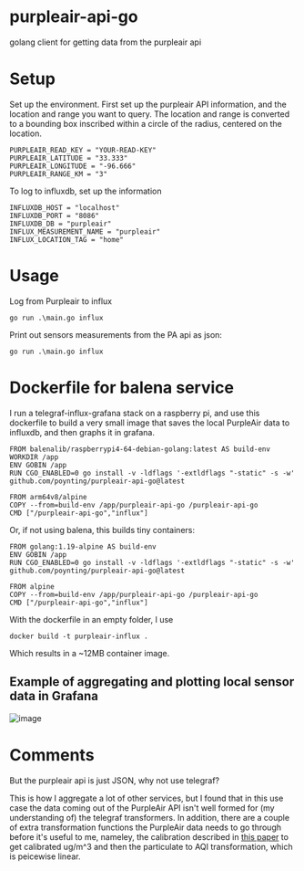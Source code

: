 # purpleair-api-go
golang client for getting data from the purpleair api

# Setup

Set up the environment. First set up the purpleair API information, and the location and range you want to query.
The location and range is converted to a bounding box inscribed within a circle of the radius, centered on the location.

```
PURPLEAIR_READ_KEY = "YOUR-READ-KEY"
PURPLEAIR_LATITUDE = "33.333"
PURPLEAIR_LONGITUDE = "-96.666"
PURPLEAIR_RANGE_KM = "3"
```

To log to influxdb, set up the information

```
INFLUXDB_HOST = "localhost"
INFLUXDB_PORT = "8086"
INFLUXDB_DB = "purpleair"
INFLUX_MEASUREMENT_NAME = "purpleair"
INFLUX_LOCATION_TAG = "home"
```

# Usage

Log from Purpleair to influx

```
go run .\main.go influx
```

Print out sensors measurements from the PA api as json:
```
go run .\main.go influx
```

# Dockerfile for balena service
I run a telegraf-influx-grafana stack on a raspberry pi, and use this dockerfile to build a very small image that saves the local PurpleAir data to influxdb, and then graphs it in grafana. 

```
FROM balenalib/raspberrypi4-64-debian-golang:latest AS build-env
WORKDIR /app
ENV GOBIN /app
RUN CGO_ENABLED=0 go install -v -ldflags '-extldflags "-static" -s -w' github.com/poynting/purpleair-api-go@latest 

FROM arm64v8/alpine
COPY --from=build-env /app/purpleair-api-go /purpleair-api-go
CMD ["/purpleair-api-go","influx"]
```

Or, if not using balena, this builds tiny containers:
```
FROM golang:1.19-alpine AS build-env
ENV GOBIN /app
RUN CGO_ENABLED=0 go install -v -ldflags '-extldflags "-static" -s -w' github.com/poynting/purpleair-api-go@latest 

FROM alpine
COPY --from=build-env /app/purpleair-api-go /purpleair-api-go
CMD ["/purpleair-api-go","influx"]
```

With the dockerfile in an empty folder, I use 
```
docker build -t purpleair-influx .
```
Which results in a ~12MB container image.

## Example of aggregating and plotting local sensor data in Grafana
![image](https://user-images.githubusercontent.com/6610131/196003936-e27a7be8-32ee-4fa9-b816-21a60c80a358.png)

# Comments
But the purpleair api is just JSON, why not use telegraf? 

This is how I aggregate a lot of other services, but I found that in this use case the data coming out of the PurpleAir API isn't well formed for (my understanding of) the telegraf transformers. In addition, there are a couple of extra transformation functions the PurpleAir data needs to go through before it's useful to me, nameley, the calibration described in [this paper](https://www.sciencedirect.com/science/article/abs/pii/S135223102100251X?via%3Dihub) to get calibrated ug/m^3 and then the particulate to AQI transformation, which is peicewise linear.
